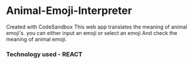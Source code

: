 # Animal-Emoji-Interpreter
Created with CodeSandbox
This web app translates the meaning of animal emoji's.
you can either input an emoji or select an emoji And check the meaning of animal emoji.
### Technology used - REACT
